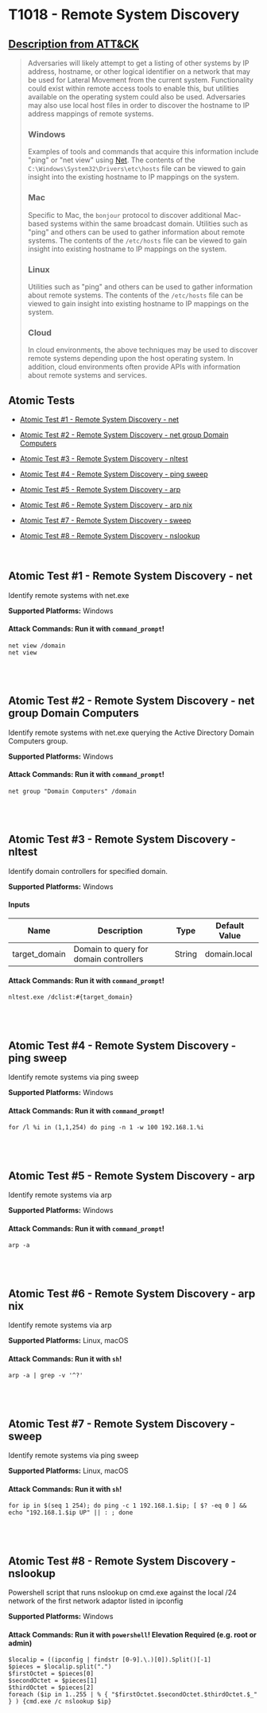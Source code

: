 # T1018 - Remote System Discovery
## [Description from ATT&CK](https://attack.mitre.org/wiki/Technique/T1018)
<blockquote>Adversaries will likely attempt to get a listing of other systems by IP address, hostname, or other logical identifier on a network that may be used for Lateral Movement from the current system. Functionality could exist within remote access tools to enable this, but utilities available on the operating system could also be used. Adversaries may also use local host files in order to discover the hostname to IP address mappings of remote systems. 

### Windows

Examples of tools and commands that acquire this information include "ping" or "net view" using [Net](https://attack.mitre.org/software/S0039). The contents of the <code>C:\Windows\System32\Drivers\etc\hosts</code> file can be viewed to gain insight into the existing hostname to IP mappings on the system.

### Mac

Specific to Mac, the <code>bonjour</code> protocol to discover additional Mac-based systems within the same broadcast domain. Utilities such as "ping" and others can be used to gather information about remote systems. The contents of the <code>/etc/hosts</code> file can be viewed to gain insight into existing hostname to IP mappings on the system.

### Linux

Utilities such as "ping" and others can be used to gather information about remote systems. The contents of the <code>/etc/hosts</code> file can be viewed to gain insight into existing hostname to IP mappings on the system.

### Cloud

In cloud environments, the above techniques may be used to discover remote systems depending upon the host operating system. In addition, cloud environments often provide APIs with information about remote systems and services.
</blockquote>

## Atomic Tests

- [Atomic Test #1 - Remote System Discovery - net](#atomic-test-1---remote-system-discovery---net)

- [Atomic Test #2 - Remote System Discovery - net group Domain Computers](#atomic-test-2---remote-system-discovery---net-group-domain-computers)

- [Atomic Test #3 - Remote System Discovery - nltest](#atomic-test-3---remote-system-discovery---nltest)

- [Atomic Test #4 - Remote System Discovery - ping sweep](#atomic-test-4---remote-system-discovery---ping-sweep)

- [Atomic Test #5 - Remote System Discovery - arp](#atomic-test-5---remote-system-discovery---arp)

- [Atomic Test #6 - Remote System Discovery - arp nix](#atomic-test-6---remote-system-discovery---arp-nix)

- [Atomic Test #7 - Remote System Discovery - sweep](#atomic-test-7---remote-system-discovery---sweep)

- [Atomic Test #8 - Remote System Discovery - nslookup](#atomic-test-8---remote-system-discovery---nslookup)


<br/>

## Atomic Test #1 - Remote System Discovery - net
Identify remote systems with net.exe

**Supported Platforms:** Windows



#### Attack Commands: Run it with `command_prompt`! 
```
net view /domain
net view
```





<br/>
<br/>

## Atomic Test #2 - Remote System Discovery - net group Domain Computers
Identify remote systems with net.exe querying the Active Directory Domain Computers group.

**Supported Platforms:** Windows



#### Attack Commands: Run it with `command_prompt`! 
```
net group "Domain Computers" /domain
```





<br/>
<br/>

## Atomic Test #3 - Remote System Discovery - nltest
Identify domain controllers for specified domain.

**Supported Platforms:** Windows


#### Inputs
| Name | Description | Type | Default Value | 
|------|-------------|------|---------------|
| target_domain | Domain to query for domain controllers | String | domain.local|


#### Attack Commands: Run it with `command_prompt`! 
```
nltest.exe /dclist:#{target_domain}
```





<br/>
<br/>

## Atomic Test #4 - Remote System Discovery - ping sweep
Identify remote systems via ping sweep

**Supported Platforms:** Windows



#### Attack Commands: Run it with `command_prompt`! 
```
for /l %i in (1,1,254) do ping -n 1 -w 100 192.168.1.%i
```





<br/>
<br/>

## Atomic Test #5 - Remote System Discovery - arp
Identify remote systems via arp

**Supported Platforms:** Windows



#### Attack Commands: Run it with `command_prompt`! 
```
arp -a
```





<br/>
<br/>

## Atomic Test #6 - Remote System Discovery - arp nix
Identify remote systems via arp

**Supported Platforms:** Linux, macOS



#### Attack Commands: Run it with `sh`! 
```
arp -a | grep -v '^?'
```





<br/>
<br/>

## Atomic Test #7 - Remote System Discovery - sweep
Identify remote systems via ping sweep

**Supported Platforms:** Linux, macOS



#### Attack Commands: Run it with `sh`! 
```
for ip in $(seq 1 254); do ping -c 1 192.168.1.$ip; [ $? -eq 0 ] && echo "192.168.1.$ip UP" || : ; done
```





<br/>
<br/>

## Atomic Test #8 - Remote System Discovery - nslookup
Powershell script that runs nslookup on cmd.exe against the local /24 network of the first network adaptor listed in ipconfig

**Supported Platforms:** Windows



#### Attack Commands: Run it with `powershell`!  Elevation Required (e.g. root or admin) 
```
$localip = ((ipconfig | findstr [0-9].\.)[0]).Split()[-1]
$pieces = $localip.split(".")
$firstOctet = $pieces[0]
$secondOctet = $pieces[1]
$thirdOctet = $pieces[2]
foreach ($ip in 1..255 | % { "$firstOctet.$secondOctet.$thirdOctet.$_" } ) {cmd.exe /c nslookup $ip}
```





<br/>
